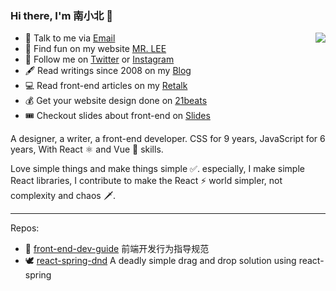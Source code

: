 ### Hi there, I'm 南小北 👋

<img align="right" src="https://github-readme-stats.vercel.app/api?username=nanxiaobei&title_color=fff&text_color=fff&icon_color=ccc&bg_color=000&hide_title=true&show_icons=true" />

- 📩 Talk to me via [Email](mailto:nanxiaobei@gmail.com)
- 📱 Find fun on my website [MR. LEE](https://mrlee.me/)
- 🤳 Follow me on [Twitter](https://twitter.com/nanxiaobei) or [Instagram](https://www.instagram.com/nan.xiaobei/)
- 🖋 Read writings since 2008 on my [Blog](https://mrlee.me/blog/)
- 💻 Read front-end articles on my [Retalk](https://zhuanlan.zhihu.com/retalk/)
- 💰 Get your website design done on [21beats](https://21beats.com/)
- 🎟 Checkout slides about front-end on [Slides](https://slides.com/retalk)

A designer, a writer, a front-end developer. CSS for 9 years, JavaScript for 6 years, With React ⚛️ and Vue 🔰 skills.

Love simple things and make things simple ✅. especially, I make simple React libraries, I contribute to make the React ⚡️ world simpler, not complexity and chaos 🗡.

---

Repos:

- 🦋 [front-end-dev-guide](https://github.com/nanxiaobei/front-end-dev-guide) 前端开发行为指导规范
- 🕊 [react-spring-dnd](https://github.com/nanxiaobei/react-spring-dnd) A deadly simple drag and drop solution using react-spring
